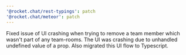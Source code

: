 ```yaml
---
'@rocket.chat/rest-typings': patch
'@rocket.chat/meteor': patch
---
```


Fixed issue of UI crashing when trying to remove a team member which wasn't part of any team-rooms. The UI was crashing due to unhandled undefined value of a prop. Also migrated this UI flow to Typescript.

